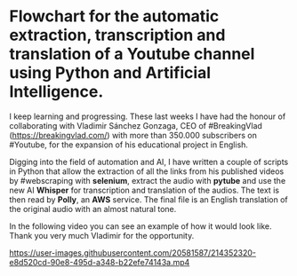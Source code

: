 # Flowchart for the automatic extraction, transcription and translation of a Youtube channel using Python and Artificial Intelligence.

I keep learning and progressing. These last weeks I have had the honour of collaborating with Vladimir Sánchez Gonzaga, CEO of #BreakingVlad (https://breakingvlad.com/) with more than 350.000 subscribers on #Youtube, for the expansion of his educational project in English.

Digging into the field of automation and AI, I have written a couple of scripts in Python that allow the extraction of all the links from his published videos by #webscraping with **selenium**, extract the audio with **pytube** and use the new AI **Whisper** for transcription and translation of the audios. The text is then read by **Polly**, an **AWS** service. The final file is an English translation of the original audio with an almost natural tone.

In the following video you can see an example of how it would look like. Thank you very much Vladimir for the opportunity.

https://user-images.githubusercontent.com/20581587/214352320-e8d520cd-90e8-495d-a348-b22efe74143a.mp4

